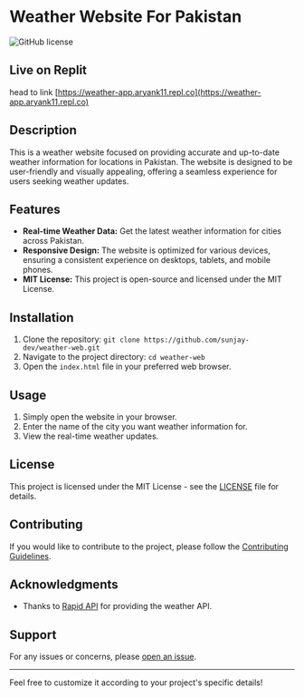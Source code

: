 # Weather Website For Pakistan

![GitHub license](https://img.shields.io/badge/license-MIT-blue.svg)

## Live on Replit
head to link [https://weather-app.aryank11.repl.co](https://weather-app.aryank11.repl.co)

## Description

This is a weather website focused on providing accurate and up-to-date weather information for locations in Pakistan. The website is designed to be user-friendly and visually appealing, offering a seamless experience for users seeking weather updates.

## Features

- **Real-time Weather Data:** Get the latest weather information for cities across Pakistan.
- **Responsive Design:** The website is optimized for various devices, ensuring a consistent experience on desktops, tablets, and mobile phones.
- **MIT License:** This project is open-source and licensed under the MIT License.

## Installation

1. Clone the repository: `git clone https://github.com/sunjay-dev/weather-web.git`
2. Navigate to the project directory: `cd weather-web`
3. Open the `index.html` file in your preferred web browser.

## Usage

1. Simply open the website in your browser.
2. Enter the name of the city you want weather information for.
3. View the real-time weather updates.

## License

This project is licensed under the MIT License - see the [LICENSE](LICENSE) file for details.

## Contributing

If you would like to contribute to the project, please follow the [Contributing Guidelines](CONTRIBUTING.md).

## Acknowledgments

- Thanks to [Rapid API](https://rapidapi.com/) for providing the weather API.

## Support

For any issues or concerns, please [open an issue](https://github.com/sunjay-dev/weather-web/issues).

---

Feel free to customize it according to your project's specific details!
